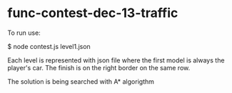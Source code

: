 func-contest-dec-13-traffic
===========================

To run use:

$ node contest.js level1.json

Each level is represented with json file where
the first model is always the player's car.
The finish is on the right border on the same row.

The solution is being searched with A* algorigthm

